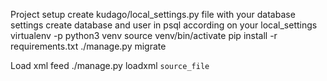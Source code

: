 Project setup
    create kudago/local_settings.py file with your database settings
    create database and user in psql according on your local_settings
    virtualenv -p python3 venv
    source venv/bin/activate
    pip install -r requirements.txt
    ./manage.py migrate

Load xml feed
    ./manage.py loadxml `source_file`

